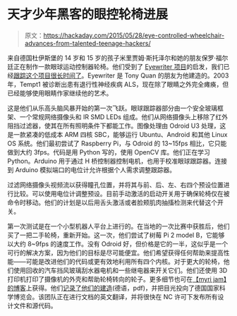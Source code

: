 # 天才少年黑客的眼控轮椅进展

> 原文：<https://hackaday.com/2015/05/28/eye-controlled-wheelchair-advances-from-talented-teenage-hackers/>

来自德国杜伊斯堡的 14 岁和 15 岁的孩子米里贾姆·斯托泽尔和她的朋友保罗·福尔廷正在制作一款眼球运动控制器轮椅。他们受到了 [Eyewriter 项目](http://eyewriter.org/)的启发，我们已经[跟踪这个项目很长时间了](http://hackaday.com/2009/11/11/eyewriter-is-the-fruit-of-the-kaneye-project/)。Eyewriter 是 Tony Quan 的朋友为他建造的。2003 年，Tempt1 被诊断出患有退行性神经疾病 ALS，现在除了眼睛之外完全瘫痪，但已经能够使用眼睛作家继续他的艺术。

这是他们从乐高头脑风暴开始的第一次飞跃。眼球跟踪器部分由一个安全玻璃框架、一个常规网络摄像头和 IR SMD LEDs 组成。他们从网络摄像头上移除了红外阻挡过滤器，使其在所有照明条件下都能工作。图像处理由 Odroid U3 处理，这是一款紧凑的低成本 ARM 四核 SBC，能够运行 Ubuntu、Android 和其他 Linux OS 系统。他们最初尝试了 Raspberry Pi，与 Odroid 的 13~15fps 相比，它只能做到大约 3fps。代码是用 Python 写的，使用 OpenCV 库。他们正在学习 Python。Arduino 用于通过 H 桥控制器控制电机，也用于校准眼球跟踪器。连接到 Arduino 模拟端口的电位计允许根据个人需求调整跟踪器。

过滤网络摄像头视频流以获得瞳孔位置，并将其与前、后、左、右四个预设位置进行比较。可以使用电位计调整预设。目前手动激活的启动开关用于确保轮椅仅在被命令时移动。他们的计划是以后用舌头激活或者脸颊肌肉抽搐检测来代替这个开关。

第一次测试是在一个小型机器人平台上进行的。在当地的一次比赛中获胜后，他们买了一把二手轮椅，重新开始。这一次，他们尝试了树莓 Pi 2 model B，它能够以大约 8~9fps 的速度工作。没有 Odroid 好，但价格是它的一半，这似乎是一个可行的解决方案，因为他们的目标是尽可能便宜。他们希望获得任何帮助来提高性能——可能是改进他们的代码或更有效地利用所有四个内核。对于更大的轮椅，他们使用回收的汽车挡风玻璃刮水器电机和一些继电器来开关它们。他们还使用 3D 打印机打印了摄像机的外壳和帮助轮椅转向的轮子。更多细节也可在[【myri jam】的博客](https://zerozeroonezeroonezeroonezero.wordpress.com)上获得。他们[记录了他们的建造](https://zerozeroonezeroonezeroonezero.files.wordpress.com/2015/05/paper_auge-rollstuhl-jufo2015_stoetzer-foltin.pdf)(德语，pdf)，并把目光投向了德国国家科学博览会。该团队正在进行文档的英文翻译，并将很快在 NC 许可下发布所有设计文件和源代码。